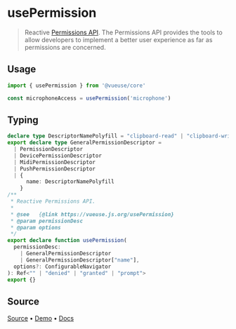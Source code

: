 <!--DEMO_STARTS-->
<script setup>
import Demo from './demo.vue'
</script>
<DemoContainer><Demo/></DemoContainer>
<!--DEMO_ENDS-->

<!--HEAD_STARTS--><!--HEAD_ENDS-->


# usePermission

> Reactive [Permissions API](https://developer.mozilla.org/en-US/docs/Web/API/Permissions_API). The Permissions API provides the tools to allow developers to implement a better user experience as far as permissions are concerned.

## Usage

```js
import { usePermission } from '@vueuse/core'

const microphoneAccess = usePermission('microphone')
```


<!--FOOTER_STARTS-->
## Typing

```typescript
declare type DescriptorNamePolyfill = "clipboard-read" | "clipboard-write"
export declare type GeneralPermissionDescriptor =
  | PermissionDescriptor
  | DevicePermissionDescriptor
  | MidiPermissionDescriptor
  | PushPermissionDescriptor
  | {
      name: DescriptorNamePolyfill
    }
/**
 * Reactive Permissions API.
 *
 * @see   {@link https://vueuse.js.org/usePermission}
 * @param permissionDesc
 * @param options
 */
export declare function usePermission(
  permissionDesc:
    | GeneralPermissionDescriptor
    | GeneralPermissionDescriptor["name"],
  options?: ConfigurableNavigator
): Ref<"" | "denied" | "granted" | "prompt">
export {}
```

## Source

[Source](https://github.com/antfu/vueuse/blob/master/packages/core/usePermission/index.ts) • [Demo](https://github.com/antfu/vueuse/blob/master/packages/core/usePermission/demo.vue) • [Docs](https://github.com/antfu/vueuse/blob/master/packages/core/usePermission/index.md)


<!--FOOTER_ENDS-->